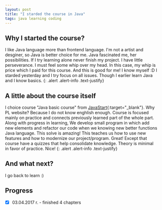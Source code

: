 ```yaml
---
layout: post
title: "I starded the course in Java"
tags: java learning coding
---
```

## Why I started the course?
I like Java language more than frontend language. I'm not a artist and desginer, so Java is better choice for me. Java fascinated me, her possibilities.
If I try learning alone never finish my project. I have little perseverance. I must feel some whip over my head. In this case, my whip is price which I paid for this course. And this is good for me! I know myself :D
I starded yesterday and I try focus on all issues. Though I earlier learn Java and I know basics. 
{: .alert .alert-info .text-justify}
## A little about the course itself
I choice course "Java basic course" from [JavaStart](https://javastart.pl/){:target="_blank"}. Why PL website? Because I do not know enghlish enough. 
Course is focused mainly on practice and connects previously learned part of the whole part. Along with progress in learning, We develop small program in which add new elements and refactor our code when we knowing new better functions Java language. This solve is amazing! This teaches us how to use new features and how to modernize our project/program. Great!
Except that course have a quizzes that help consolidate knowledge. Theory is minimal in favor of practice. Nice!
{: .alert .alert-info .text-justify}
## And what next?
I go back to learn :) 

## Progress
- [x] 03.04.2017 r. - finished 4 chapters 